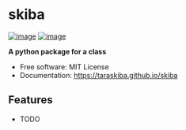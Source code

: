 # skiba


[![image](https://img.shields.io/pypi/v/skiba.svg)](https://pypi.python.org/pypi/gispackageskiba)
[![image](https://img.shields.io/conda/vn/conda-forge/skiba.svg)](https://anaconda.org/conda-forge/gispackageskiba)


**A python package for a class**


-   Free software: MIT License
-   Documentation: https://taraskiba.github.io/skiba


## Features

-   TODO

